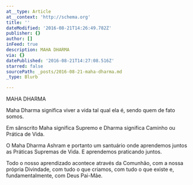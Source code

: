 ```yaml
---
at__type: Article
at__context: 'http://schema.org'
title: ''
dateModified: '2016-08-21T14:26:49.782Z'
publisher: {}
author: []
inFeed: true
description: MAHA DHARMA
via: {}
datePublished: '2016-08-21T14:27:08.516Z'
starred: false
sourcePath: _posts/2016-08-21-maha-dharma.md
_type: Blurb

---
```

MAHA DHARMA

Maha Dharma significa viver a vida tal qual ela é, sendo quem de fato somos. 

Em sânscrito Maha significa Supremo e Dharma significa Caminho ou Prática de Vida. 

O Maha Dharma Ashram e portanto um santuário onde aprendemos juntos as Práticas Supremas de Vida. E aprendemos praticando juntos. 

Todo o nosso aprendizado acontece através da Comunhão, com a nossa própria Divindade, com tudo o que criamos, com tudo o que existe e, fundamentalmente, com Deus Pai-Mãe.